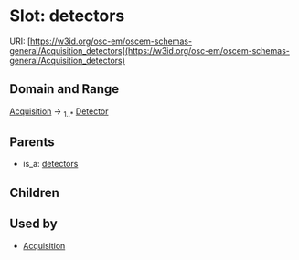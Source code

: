 
# Slot: detectors



URI: [https://w3id.org/osc-em/oscem-schemas-general/Acquisition_detectors](https://w3id.org/osc-em/oscem-schemas-general/Acquisition_detectors)


## Domain and Range

[Acquisition](Acquisition.md) &#8594;  <sub>1..\*</sub> [Detector](Detector.md)

## Parents

 *  is_a: [detectors](detectors.md)

## Children


## Used by

 * [Acquisition](Acquisition.md)
